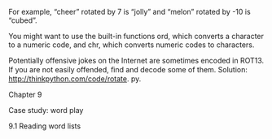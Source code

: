 For example, “cheer” rotated by 7 is “jolly” and “melon” rotated by -10 is “cubed”.

You might want to use the built-in functions ord, which converts a character to a numeric code, and chr, which converts numeric codes to characters.

Potentially offensive jokes on the Internet are sometimes encoded in ROT13. If you are not easily offended, ﬁnd and decode some of them. Solution: http://thinkpython.com/code/rotate. py.

Chapter 9

Case study: word play

9.1 Reading word lists